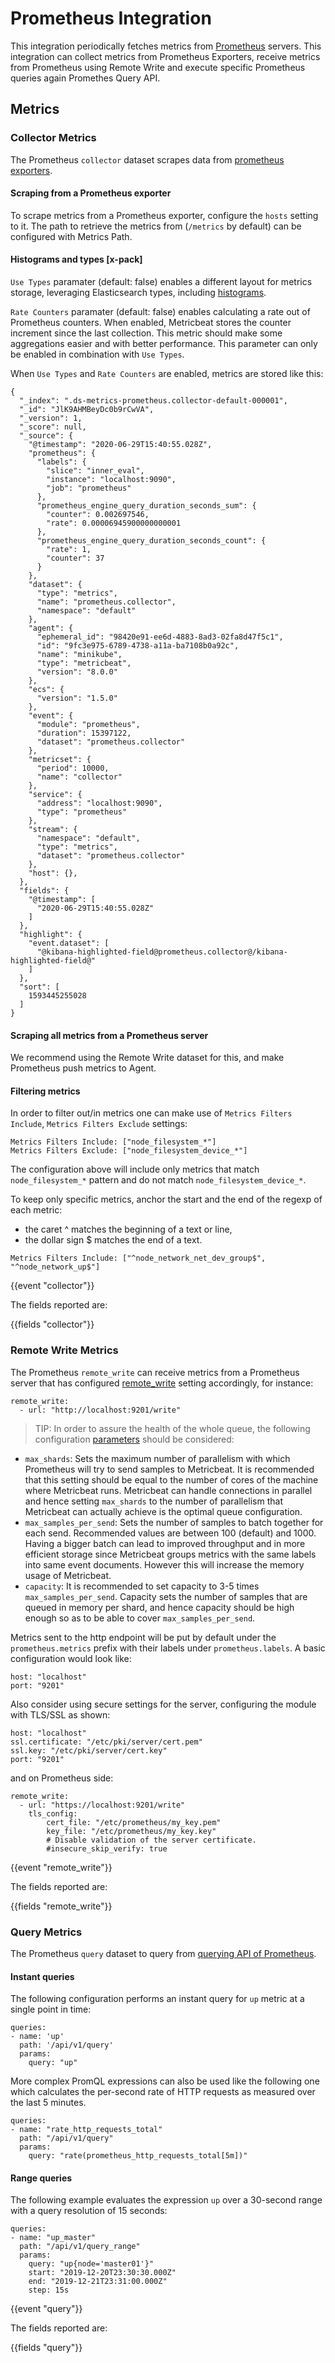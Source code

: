 # Prometheus Integration

This integration periodically fetches metrics from [Prometheus](https://prometheus.io/) servers.
This integration can collect metrics from Prometheus Exporters, receive metrics from Prometheus using Remote Write
and execute specific Prometheus queries again Promethes Query API.

## Metrics

### Collector Metrics

The Prometheus `collector` dataset scrapes data from [prometheus exporters](https://prometheus.io/docs/instrumenting/exporters/).

#### Scraping from a Prometheus exporter

To scrape metrics from a Prometheus exporter, configure the `hosts` setting to it. The path
to retrieve the metrics from (`/metrics` by default) can be configured with Metrics Path.

#### Histograms and types [x-pack]

`Use Types` paramater (default: false) enables a different layout for metrics storage, leveraging Elasticsearch
types, including [histograms](https://www.elastic.co/guide/en/elasticsearch/reference/current/histogram.html).

`Rate Counters` paramater (default: false) enables calculating a rate out of Prometheus counters. When enabled, Metricbeat stores
the counter increment since the last collection. This metric should make some aggregations easier and with better
performance. This parameter can only be enabled in combination with `Use Types`.

When `Use Types` and `Rate Counters` are enabled, metrics are stored like this:

```$json
{
  "_index": ".ds-metrics-prometheus.collector-default-000001",
  "_id": "JlK9AHMBeyDc0b9rCwVA",
  "_version": 1,
  "_score": null,
  "_source": {
    "@timestamp": "2020-06-29T15:40:55.028Z",
    "prometheus": {
      "labels": {
        "slice": "inner_eval",
        "instance": "localhost:9090",
        "job": "prometheus"
      },
      "prometheus_engine_query_duration_seconds_sum": {
        "counter": 0.002697546,
        "rate": 0.00006945900000000001
      },
      "prometheus_engine_query_duration_seconds_count": {
        "rate": 1,
        "counter": 37
      }
    },
    "dataset": {
      "type": "metrics",
      "name": "prometheus.collector",
      "namespace": "default"
    },
    "agent": {
      "ephemeral_id": "98420e91-ee6d-4883-8ad3-02fa8d47f5c1",
      "id": "9fc3e975-6789-4738-a11a-ba7108b0a92c",
      "name": "minikube",
      "type": "metricbeat",
      "version": "8.0.0"
    },
    "ecs": {
      "version": "1.5.0"
    },
    "event": {
      "module": "prometheus",
      "duration": 15397122,
      "dataset": "prometheus.collector"
    },
    "metricset": {
      "period": 10000,
      "name": "collector"
    },
    "service": {
      "address": "localhost:9090",
      "type": "prometheus"
    },
    "stream": {
      "namespace": "default",
      "type": "metrics",
      "dataset": "prometheus.collector"
    },
    "host": {},
  },
  "fields": {
    "@timestamp": [
      "2020-06-29T15:40:55.028Z"
    ]
  },
  "highlight": {
    "event.dataset": [
      "@kibana-highlighted-field@prometheus.collector@/kibana-highlighted-field@"
    ]
  },
  "sort": [
    1593445255028
  ]
}
```

#### Scraping all metrics from a Prometheus server

We recommend using the Remote Write dataset for this, and make Prometheus push metrics to Agent.


#### Filtering metrics

In order to filter out/in metrics one can make use of `Metrics Filters Include`, `Metrics Filters Exclude` settings:

```$yml
Metrics Filters Include: ["node_filesystem_*"]
Metrics Filters Exclude: ["node_filesystem_device_*"]
```

The configuration above will include only metrics that match `node_filesystem_*` pattern and do not match `node_filesystem_device_*`.


To keep only specific metrics, anchor the start and the end of the regexp of each metric:

- the caret ^ matches the beginning of a text or line,
- the dollar sign $ matches the end of a text.

```$yml
Metrics Filters Include: ["^node_network_net_dev_group$", "^node_network_up$"]
```

{{event "collector"}}

The fields reported are:

{{fields "collector"}}


### Remote Write Metrics

The Prometheus `remote_write` can receive metrics from a Prometheus server that
has configured [remote_write](https://prometheus.io/docs/prometheus/latest/configuration/configuration/#remote_write)
setting accordingly, for instance:

```$yml
remote_write:
  - url: "http://localhost:9201/write"
```


> TIP: In order to assure the health of the whole queue, the following configuration
 [parameters](https://prometheus.io/docs/practices/remote_write/#parameters) should be considered:

- `max_shards`: Sets the maximum number of parallelism with which Prometheus will try to send samples to Metricbeat.
It is recommended that this setting should be equal to the number of cores of the machine where Metricbeat runs.
Metricbeat can handle connections in parallel and hence setting `max_shards` to the number of parallelism that
Metricbeat can actually achieve is the optimal queue configuration.
- `max_samples_per_send`: Sets the number of samples to batch together for each send. Recommended values are
between 100 (default) and 1000. Having a bigger batch can lead to improved throughput and in more efficient
storage since Metricbeat groups metrics with the same labels into same event documents.
However this will increase the memory usage of Metricbeat.
- `capacity`: It is recommended to set capacity to 3-5 times `max_samples_per_send`.
Capacity sets the number of samples that are queued in memory per shard, and hence capacity should be high enough so as to
be able to cover `max_samples_per_send`.


Metrics sent to the http endpoint will be put by default under the `prometheus.metrics` prefix with their labels under `prometheus.labels`.
A basic configuration would look like:

```$yml
host: "localhost"
port: "9201"
```


Also consider using secure settings for the server, configuring the module with TLS/SSL as shown:

```$yml
host: "localhost"
ssl.certificate: "/etc/pki/server/cert.pem"
ssl.key: "/etc/pki/server/cert.key"
port: "9201"
```

and on Prometheus side:

```$yml
remote_write:
  - url: "https://localhost:9201/write"
    tls_config:
        cert_file: "/etc/prometheus/my_key.pem"
        key_file: "/etc/prometheus/my_key.key"
        # Disable validation of the server certificate.
        #insecure_skip_verify: true
```

{{event "remote_write"}}

The fields reported are:

{{fields "remote_write"}}


### Query Metrics

The Prometheus `query` dataset to query from [querying API of Prometheus](https://prometheus.io/docs/prometheus/latest/querying/api/#expression-queries).

#### Instant queries

The following configuration performs an instant query for `up` metric at a single point in time:
```$yml
queries:
- name: 'up'
  path: '/api/v1/query'
  params:
    query: "up"
```


More complex PromQL expressions can also be used like the following one which calculates the per-second rate of HTTP
requests as measured over the last 5 minutes.
```$yml
queries:
- name: "rate_http_requests_total"
  path: "/api/v1/query"
  params:
    query: "rate(prometheus_http_requests_total[5m])"
```

#### Range queries


The following example evaluates the expression `up` over a 30-second range with a query resolution of 15 seconds:
```$yml
queries:
- name: "up_master"
  path: "/api/v1/query_range"
  params:
    query: "up{node='master01'}"
    start: "2019-12-20T23:30:30.000Z"
    end: "2019-12-21T23:31:00.000Z"
    step: 15s
```

{{event "query"}}

The fields reported are:

{{fields "query"}}